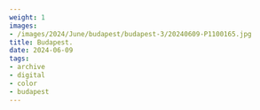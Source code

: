 ```yaml
---
weight: 1
images:
- /images/2024/June/budapest/budapest-3/20240609-P1100165.jpg
title: Budapest.
date: 2024-06-09
tags:
- archive
- digital
- color
- budapest
---
```


